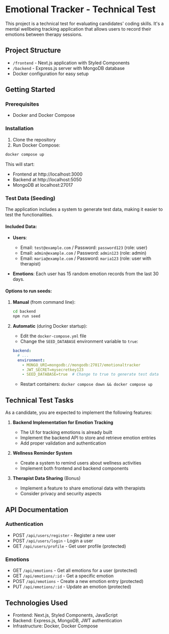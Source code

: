 # Emotional Tracker - Technical Test

This project is a technical test for evaluating candidates' coding skills. It's a mental wellbeing tracking application that allows users to record their emotions between therapy sessions.

## Project Structure

- `/frontend` - Next.js application with Styled Components
- `/backend` - Express.js server with MongoDB database
- Docker configuration for easy setup

## Getting Started

### Prerequisites

- Docker and Docker Compose

### Installation

1. Clone the repository
2. Run Docker Compose:

```bash
docker compose up
```

This will start:
- Frontend at http://localhost:3000
- Backend at http://localhost:5050
- MongoDB at localhost:27017

### Test Data (Seeding)

The application includes a system to generate test data, making it easier to test the functionalities.

#### Included Data:

- **Users**:
  - Email: `test@example.com` / Password: `password123` (role: user)
  - Email: `admin@example.com` / Password: `admin123` (role: admin)
  - Email: `maria@example.com` / Password: `maria123` (role: user with therapist)

- **Emotions**: Each user has 15 random emotion records from the last 30 days.

#### Options to run seeds:

1. **Manual** (from command line):
   ```bash
   cd backend
   npm run seed
   ```

2. **Automatic** (during Docker startup):
   - Edit the `docker-compose.yml` file
   - Change the `SEED_DATABASE` environment variable to `true`:
   ```yaml
   backend:
     # ...
     environment:
       - MONGO_URI=mongodb://mongodb:27017/emotionaltracker
       - JWT_SECRET=mysecretkey123
       - SEED_DATABASE=true  # Change to true to generate test data
   ```
   - Restart containers: `docker compose down && docker compose up`

## Technical Test Tasks

As a candidate, you are expected to implement the following features:

1. **Backend Implementation for Emotion Tracking**
   - The UI for tracking emotions is already built
   - Implement the backend API to store and retrieve emotion entries
   - Add proper validation and authentication

2. **Wellness Reminder System**
   - Create a system to remind users about wellness activities
   - Implement both frontend and backend components

3. **Therapist Data Sharing** (Bonus)
   - Implement a feature to share emotional data with therapists
   - Consider privacy and security aspects

## API Documentation

### Authentication

- POST `/api/users/register` - Register a new user
- POST `/api/users/login` - Login a user
- GET `/api/users/profile` - Get user profile (protected)

### Emotions

- GET `/api/emotions` - Get all emotions for a user (protected)
- GET `/api/emotions/:id` - Get a specific emotion
- POST `/api/emotions` - Create a new emotion entry (protected)
- PUT `/api/emotions/:id` - Update an emotion (protected)

## Technologies Used

- Frontend: Next.js, Styled Components, JavaScript
- Backend: Express.js, MongoDB, JWT authentication
- Infrastructure: Docker, Docker Compose